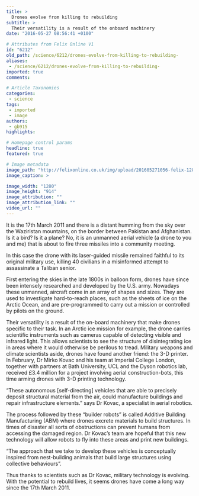 ```yaml
---
title: >
  Drones evolve from killing to rebuilding
subtitle: >
  Their versatility is a result of the onboard machinery
date: "2016-05-27 08:56:41 +0100"

# Attributes from Felix Online V1
id: "6212"
old_path: /science/6212/drones-evolve-from-killing-to-rebuilding-
aliases:
 - /science/6212/drones-evolve-from-killing-to-rebuilding-
imported: true
comments:

# Article Taxonomies
categories:
 - science
tags:
 - imported
 - image
authors:
 - gb915
highlights:

# Homepage control params
headline: true
featured: true

# Image metadata
image_path: "http://felixonline.co.uk/img/upload/201605271056-felix-1280px-MQ-9_Reaper_in_flight_(2007).jpg"
image_caption: >

image_width: "1280"
image_height: "914"
image_attribution: ""
image_attribution_link: ""
video_url: ""
---
```


It is the 17th March 2011 and there is a distant humming from the sky over the Waziristan mountains, on the border between Pakistan and Afghanistan. Is it a bird? Is it a plane? No, it is an unmanned aerial vehicle (a drone to you and me) that is about to fire three missiles into a community meeting.

In this case the drone with its laser-guided missile remained faithful to its original military use,  killing 40 civilians in a misinformed attempt to assassinate a Taliban senior.

First entering the skies in the late 1800s in balloon form, drones have since been intensely researched and developed by the U.S. army. Nowadays these unmanned, aircraft come in an array of shapes and sizes. They are used to investigate hard-to-reach places, such as the sheets of ice on the Arctic Ocean, and are pre-programmed to carry out a mission or controlled by  pilots on the ground.

Their versatility is a result of the on-board machinery that make  drones specific to their task. In an Arctic ice mission for example, the drone carries scientific instruments such as cameras capable of detecting visible and infrared light. This allows scientists to see the structure of disintegrating ice in areas where it would otherwise be perilous to tread.  Military weapons and climate scientists aside, drones have found another friend: the 3-D printer. In February, Dr Mirko Kovac and his team at Imperial College London, together with partners at Bath University, UCL and the Dyson robotics lab, received £3.4 million for a project involving aerial construction-bots, this time arming drones with 3-D printing technology.

“These autonomous [self-directing] vehicles that are able to precisely deposit structural material from the air, could manufacture buildings and repair infrastructure elements.” says Dr Kovac, a specialist in aerial robotics.

The process followed by these “builder robots” is called Additive Building Manufacturing (ABM) where drones excrete materials to build structures. In times of disaster all sorts of obstructions can prevent humans from accessing the damaged region. Dr Kovac’s team are hopeful that this new technology will allow robots to fly into these areas and print new buildings.

“The approach that we take to develop these vehicles is conceptually inspired from nest-building animals that build large structures using collective behaviours”.

Thus thanks to scientists such as Dr Kovac, military technology is evolving. With the potential to rebuild lives, it seems drones have come a long way since the 17th March 2011.
